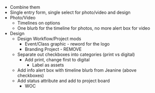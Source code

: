 - Combine them
- Single entry form, single select for photo/video and design
- Photo/Video
	- Timelines on options
	- One blurb for the timeline for photos, no more alert box for video
- Design
	- Design Workflow/Project mods
		- Event/Class graphic - reword for the logo
		- Branding Project - REMOVE
	- Separate out checkboxes into categories (print vs digital)
		- Add print, change first to digital
			- Label as assets
	- Add info alert box with timeline blurb from Jeanine (above checkboxes)
	- Add status attribute and add to project board
		- WOC